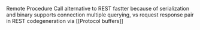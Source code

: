 Remote Procedure Call
alternative to REST
fastter because of serialization and binary
supports connection multiple querying, vs request response pair in REST
codegeneration via [[Protocol buffers]]